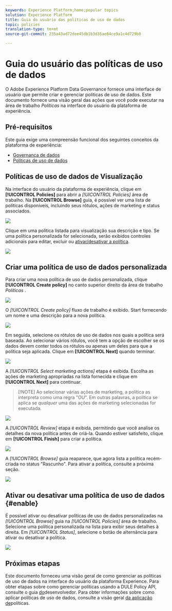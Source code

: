 ```yaml
---
keywords: Experience Platform;home;popular topics
solution: Experience Platform
title: Guia do usuário das políticas de uso de dados
topic: policies
translation-type: tm+mt
source-git-commit: 235a43ad72dee45db1b3d35ae84ce9a1c4d729b8

---
```



# Guia do usuário das políticas de uso de dados

O Adobe Experience Platform Data Governance fornece uma interface de usuário que permite criar e gerenciar políticas de uso de dados. Este documento fornece uma visão geral das ações que você pode executar na área de trabalho _Políticas_ na interface do usuário da plataforma de experiência.

## Pré-requisitos

Este guia exige uma compreensão funcional dos seguintes conceitos da plataforma de experiência:

- [Governança de dados](../home.md)
- [Políticas de uso de dados](./overview.md)

## Políticas de uso de dados de Visualização

Na interface do usuário da plataforma de experiência, clique em **[!UICONTROL Policies]** para abrir a *[!UICONTROL Policies]* área de trabalho. Na **[!UICONTROL Browse]** guia, é possível ver uma lista de políticas disponíveis, incluindo seus rótulos, ações de marketing e status associados.

![](../images/policies/browse-policies.png)

Clique em uma política listada para visualização sua descrição e tipo. Se uma política personalizada for selecionada, serão exibidos controles adicionais para editar, excluir ou [ativar/desativar a política](#enable).

![](../images/policies/policy-details.png)

## Criar uma política de uso de dados personalizada

Para criar uma nova política de uso de dados personalizada, clique **[!UICONTROL Create policy]** no canto superior direito da área de trabalho *Políticas* .

![](../images/policies/create-policy-button.png)

O *[!UICONTROL Create policy]* fluxo de trabalho é exibido. Start fornecendo um nome e uma descrição para a nova política.

![](../images/policies/create-policy-description.png)

Em seguida, selecione os rótulos de uso de dados nos quais a política será baseada. Ao selecionar vários rótulos, você tem a opção de escolher se os dados devem conter todos os rótulos ou apenas um deles para que a política seja aplicada. Clique em **[!UICONTROL Next]** quando terminar.

![](../images/policies/add-labels.png)

A *[!UICONTROL Select marketing actions]* etapa é exibida. Escolha as ações de marketing apropriadas na lista fornecida e clique em **[!UICONTROL Next]** para continuar.

>[!NOTE] Ao selecionar várias ações de marketing, a política as interpreta como uma regra &quot;OU&quot;. Em outras palavras, a política se aplica se _qualquer_ uma das ações de marketing selecionadas for executada.

![](../images/policies/add-marketing-actions.png)

A *[!UICONTROL Review]* etapa é exibida, permitindo que você analise os detalhes da nova política antes de criá-la. Quando estiver satisfeito, clique em **[!UICONTROL Finish]** para criar a política.

![](../images/policies/policy-review.png)

A *[!UICONTROL Browse]* guia reaparece, que agora lista a política recém-criada no status &quot;Rascunho&quot;. Para ativar a política, consulte a próxima seção.

![](../images/policies/created-policy.png)

## Ativar ou desativar uma política de uso de dados {#enable}

É possível ativar ou desativar políticas de uso de dados personalizadas na *[!UICONTROL Browse]* guia na *[!UICONTROL Policies]* área de trabalho. Selecione uma política personalizada na lista para exibir seus detalhes à direita. Em *[!UICONTROL Status]*, selecione o botão de alternância para ativar ou desativar a política.

![](../images/policies/enable-policy.png)

## Próximas etapas

Este documento forneceu uma visão geral de como gerenciar as políticas de uso de dados na interface do usuário da plataforma Experience. Para obter etapas sobre como gerenciar políticas usando a DULE Policy API, consulte o guia [do](../api/getting-started.md)desenvolvedor. Para obter informações sobre como aplicar políticas de uso de dados, consulte a visão geral [da aplicação de](../enforcement/overview.md)políticas.